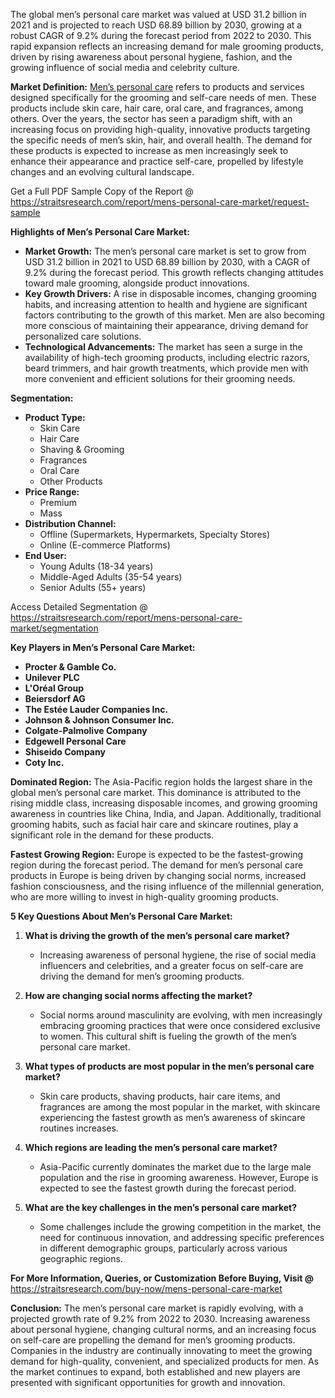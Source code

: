 <p data-start="110" data-end="543">The global men&rsquo;s personal care market was valued at USD 31.2 billion in 2021 and is projected to reach USD 68.89 billion by 2030, growing at a robust CAGR of 9.2% during the forecast period from 2022 to 2030. This rapid expansion reflects an increasing demand for male grooming products, driven by rising awareness about personal hygiene, fashion, and the growing influence of social media and celebrity culture.</p>
<p data-start="545" data-end="1166"><strong data-start="545" data-end="567">Market Definition:</strong> <a href="https://straitsresearch.com/report/mens-personal-care-market">Men&rsquo;s personal care</a> refers to products and services designed specifically for the grooming and self-care needs of men. These products include skin care, hair care, oral care, and fragrances, among others. Over the years, the sector has seen a paradigm shift, with an increasing focus on providing high-quality, innovative products targeting the specific needs of men&rsquo;s skin, hair, and overall health. The demand for these products is expected to increase as men increasingly seek to enhance their appearance and practice self-care, propelled by lifestyle changes and an evolving cultural landscape.</p>
<p data-start="1168" data-end="1288">Get a Full PDF Sample Copy of the Report @<br data-start="1210" data-end="1213" /><a href="https://straitsresearch.com/report/mens-personal-care-market/request-sample" target="_new" rel="noopener" data-start="1213" data-end="1288">https://straitsresearch.com/report/mens-personal-care-market/request-sample</a></p>
<p data-start="1290" data-end="1335"><strong data-start="1290" data-end="1335">Highlights of Men&rsquo;s Personal Care Market:</strong></p>
<ul data-start="1336" data-end="2191">
<li data-start="1336" data-end="1603"><strong data-start="1338" data-end="1356">Market Growth:</strong> The men&rsquo;s personal care market is set to grow from USD 31.2 billion in 2021 to USD 68.89 billion by 2030, with a CAGR of 9.2% during the forecast period. This growth reflects changing attitudes toward male grooming, alongside product innovations.</li>
<li data-start="1604" data-end="1917"><strong data-start="1606" data-end="1629">Key Growth Drivers:</strong> A rise in disposable incomes, changing grooming habits, and increasing attention to health and hygiene are significant factors contributing to the growth of this market. Men are also becoming more conscious of maintaining their appearance, driving demand for personalized care solutions.</li>
<li data-start="1918" data-end="2191"><strong data-start="1920" data-end="1951">Technological Advancements:</strong> The market has seen a surge in the availability of high-tech grooming products, including electric razors, beard trimmers, and hair growth treatments, which provide men with more convenient and efficient solutions for their grooming needs.</li>
</ul>
<p data-start="2193" data-end="2210"><strong data-start="2193" data-end="2210">Segmentation:</strong></p>
<ul data-start="2211" data-end="2604">
<li data-start="2211" data-end="2329"><strong data-start="2213" data-end="2230">Product Type:</strong>
<ul data-start="2233" data-end="2329">
<li data-start="2233" data-end="2244">Skin Care</li>
<li data-start="2247" data-end="2258">Hair Care</li>
<li data-start="2261" data-end="2281">Shaving &amp; Grooming</li>
<li data-start="2284" data-end="2296">Fragrances</li>
<li data-start="2299" data-end="2310">Oral Care</li>
<li data-start="2313" data-end="2329">Other Products</li>
</ul>
</li>
<li data-start="2330" data-end="2369"><strong data-start="2332" data-end="2348">Price Range:</strong>
<ul data-start="2351" data-end="2369">
<li data-start="2351" data-end="2360">Premium</li>
<li data-start="2363" data-end="2369">Mass</li>
</ul>
</li>
<li data-start="2370" data-end="2490"><strong data-start="2372" data-end="2397">Distribution Channel:</strong>
<ul data-start="2400" data-end="2490">
<li data-start="2400" data-end="2456">Offline (Supermarkets, Hypermarkets, Specialty Stores)</li>
<li data-start="2459" data-end="2490">Online (E-commerce Platforms)</li>
</ul>
</li>
<li data-start="2491" data-end="2604"><strong data-start="2493" data-end="2506">End User:</strong>
<ul data-start="2509" data-end="2604">
<li data-start="2509" data-end="2537">Young Adults (18-34 years)</li>
<li data-start="2540" data-end="2574">Middle-Aged Adults (35-54 years)</li>
<li data-start="2577" data-end="2604">Senior Adults (55+ years)</li>
</ul>
</li>
</ul>
<p data-start="2606" data-end="2712">Access Detailed Segmentation @<br data-start="2636" data-end="2639" /><a href="https://straitsresearch.com/report/mens-personal-care-market/segmentation" target="_new" rel="noopener" data-start="2639" data-end="2712">https://straitsresearch.com/report/mens-personal-care-market/segmentation</a></p>
<p data-start="2714" data-end="2760"><strong data-start="2714" data-end="2760">Key Players in Men&rsquo;s Personal Care Market:</strong></p>
<ul data-start="2761" data-end="3022">
<li data-start="2761" data-end="2787"><strong data-start="2763" data-end="2787">Procter &amp; Gamble Co.</strong></li>
<li data-start="2788" data-end="2806"><strong data-start="2790" data-end="2806">Unilever PLC</strong></li>
<li data-start="2807" data-end="2826"><strong data-start="2809" data-end="2826">L'Or&eacute;al Group</strong></li>
<li data-start="2827" data-end="2846"><strong data-start="2829" data-end="2846">Beiersdorf AG</strong></li>
<li data-start="2847" data-end="2884"><strong data-start="2849" data-end="2884">The Est&eacute;e Lauder Companies Inc.</strong></li>
<li data-start="2885" data-end="2922"><strong data-start="2887" data-end="2922">Johnson &amp; Johnson Consumer Inc.</strong></li>
<li data-start="2923" data-end="2954"><strong data-start="2925" data-end="2954">Colgate-Palmolive Company</strong></li>
<li data-start="2955" data-end="2983"><strong data-start="2957" data-end="2983">Edgewell Personal Care</strong></li>
<li data-start="2984" data-end="3006"><strong data-start="2986" data-end="3006">Shiseido Company</strong></li>
<li data-start="3007" data-end="3022"><strong data-start="3009" data-end="3022">Coty Inc.</strong></li>
</ul>
<p data-start="3024" data-end="3446"><strong data-start="3024" data-end="3045">Dominated Region:</strong> The Asia-Pacific region holds the largest share in the global men&rsquo;s personal care market. This dominance is attributed to the rising middle class, increasing disposable incomes, and growing grooming awareness in countries like China, India, and Japan. Additionally, traditional grooming habits, such as facial hair care and skincare routines, play a significant role in the demand for these products.</p>
<p data-start="3448" data-end="3805"><strong data-start="3448" data-end="3475">Fastest Growing Region:</strong> Europe is expected to be the fastest-growing region during the forecast period. The demand for men&rsquo;s personal care products in Europe is being driven by changing social norms, increased fashion consciousness, and the rising influence of the millennial generation, who are more willing to invest in high-quality grooming products.</p>
<p data-start="3807" data-end="3860"><strong data-start="3807" data-end="3860">5 Key Questions About Men&rsquo;s Personal Care Market:</strong></p>
<ol data-start="3862" data-end="5256">
<li data-start="3862" data-end="4116">
<p data-start="3865" data-end="3930"><strong data-start="3865" data-end="3930">What is driving the growth of the men&rsquo;s personal care market?</strong></p>
<ul data-start="3934" data-end="4116">
<li data-start="3934" data-end="4116">Increasing awareness of personal hygiene, the rise of social media influencers and celebrities, and a greater focus on self-care are driving the demand for men&rsquo;s grooming products.</li>
</ul>
</li>
<li data-start="4118" data-end="4401">
<p data-start="4121" data-end="4176"><strong data-start="4121" data-end="4176">How are changing social norms affecting the market?</strong></p>
<ul data-start="4180" data-end="4401">
<li data-start="4180" data-end="4401">Social norms around masculinity are evolving, with men increasingly embracing grooming practices that were once considered exclusive to women. This cultural shift is fueling the growth of the men&rsquo;s personal care market.</li>
</ul>
</li>
<li data-start="4403" data-end="4698">
<p data-start="4406" data-end="4484"><strong data-start="4406" data-end="4484">What types of products are most popular in the men&rsquo;s personal care market?</strong></p>
<ul data-start="4488" data-end="4698">
<li data-start="4488" data-end="4698">Skin care products, shaving products, hair care items, and fragrances are among the most popular in the market, with skincare experiencing the fastest growth as men&rsquo;s awareness of skincare routines increases.</li>
</ul>
</li>
<li data-start="4700" data-end="4964">
<p data-start="4703" data-end="4764"><strong data-start="4703" data-end="4764">Which regions are leading the men&rsquo;s personal care market?</strong></p>
<ul data-start="4768" data-end="4964">
<li data-start="4768" data-end="4964">Asia-Pacific currently dominates the market due to the large male population and the rise in grooming awareness. However, Europe is expected to see the fastest growth during the forecast period.</li>
</ul>
</li>
<li data-start="4966" data-end="5256">
<p data-start="4969" data-end="5035"><strong data-start="4969" data-end="5035">What are the key challenges in the men&rsquo;s personal care market?</strong></p>
<ul data-start="5039" data-end="5256">
<li data-start="5039" data-end="5256">Some challenges include the growing competition in the market, the need for continuous innovation, and addressing specific preferences in different demographic groups, particularly across various geographic regions.</li>
</ul>
</li>
</ol>
<p data-start="5258" data-end="5396"><strong data-start="5258" data-end="5332">For More Information, Queries, or Customization Before Buying, Visit @</strong><br data-start="5332" data-end="5335" /><a href="https://straitsresearch.com/buy-now/mens-personal-care-market" target="_new" rel="noopener" data-start="5335" data-end="5396">https://straitsresearch.com/buy-now/mens-personal-care-market</a></p>
<p data-start="5398" data-end="5967" data-is-last-node=""><strong data-start="5398" data-end="5413">Conclusion:</strong> The men&rsquo;s personal care market is rapidly evolving, with a projected growth rate of 9.2% from 2022 to 2030. Increasing awareness about personal hygiene, changing cultural norms, and an increasing focus on self-care are propelling the demand for men&rsquo;s grooming products. Companies in the industry are continually innovating to meet the growing demand for high-quality, convenient, and specialized products for men. As the market continues to expand, both established and new players are presented with significant opportunities for growth and innovation.</p>
